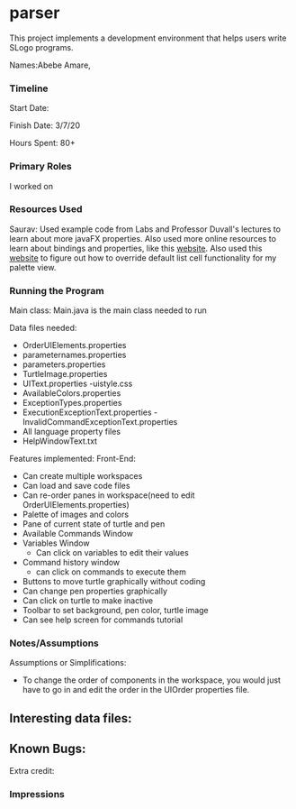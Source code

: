 parser
====

This project implements a development environment that helps users write SLogo programs.

Names:Abebe Amare,


### Timeline

Start Date: 

Finish Date: 3/7/20

Hours Spent: 80+

### Primary Roles

I worked on 
### Resources Used
Saurav: Used example code from Labs and Professor Duvall's lectures to learn about
more javaFX properties. Also used more online resources to learn about bindings and properties,
like this [website](https://www.dummies.com/programming/java/javafx-binding-properties).
Also used this [website](https://stackoverflow.com/questions/25570803/image-in-javafx-listview) to
figure out how to override default list cell functionality for my palette view. 

### Running the Program

Main class: Main.java is the main class needed to run

Data files needed: 
- OrderUIElements.properties
- parameternames.properties
- parameters.properties
- TurtleImage.properties
- UIText.properties
-uistyle.css
- AvailableColors.properties
- ExceptionTypes.properties
- ExecutionExceptionText.properties
-InvalidCommandExceptionText.properties
- All language property files
- HelpWindowText.txt

Features implemented:
Front-End:
- Can create multiple workspaces
- Can load and save code files
- Can re-order panes in workspace(need to edit OrderUIElements.properties)
- Palette of images and colors 
- Pane of current state of turtle and pen
- Available Commands Window
- Variables Window
    - Can click on variables to edit their values
- Command history window
    - can click on commands to execute them
- Buttons to move turtle graphically without coding
- Can change pen properties graphically
- Can click on turtle to make inactive
- Toolbar to set background, pen color, turtle image
- Can see help screen for commands tutorial



### Notes/Assumptions

Assumptions or Simplifications:
- To change the order of components in the workspace, you would just have to 
go in and edit the order in the UIOrder properties file. 

Interesting data files:
- 

Known Bugs:
- 

Extra credit:


### Impressions

